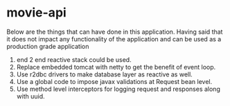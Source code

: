 # movie-api

Below are the things that can have done in this application. Having said that it does not impact any functionality of the application and can be used as a production grade application
1.  end 2 end reactive stack could be used. 
   1. Replace embedded tomcat with netty to get the benefit of event loop.
   2. Use r2dbc drivers to make database layer as reactive as well.
2. Use a global code to impose javax validations at Request bean level.
3. Use method level interceptors for logging request and responses along with uuid. 
